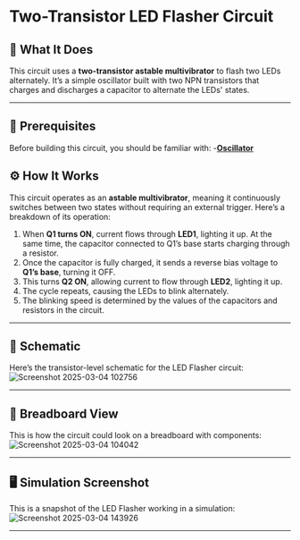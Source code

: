 # Two-Transistor LED Flasher Circuit

## 📝 What It Does

This circuit uses a **two-transistor astable multivibrator** to flash two LEDs alternately. It’s a simple oscillator built with two NPN transistors that charges and discharges a capacitor to alternate the LEDs' states.

---

## 📌 Prerequisites

Before building this circuit, you should be familiar with:
-**[Oscillator](../../BJT_Circuits/Oscillator** )**

## ⚙️ How It Works

This circuit operates as an **astable multivibrator**, meaning it continuously switches between two states without requiring an external trigger. Here’s a breakdown of its operation:

1. When **Q1 turns ON**, current flows through **LED1**, lighting it up. At the same time, the capacitor connected to Q1’s base starts charging through a resistor.
2. Once the capacitor is fully charged, it sends a reverse bias voltage to **Q1’s base**, turning it OFF.
3. This turns **Q2 ON**, allowing current to flow through **LED2**, lighting it up.
4. The cycle repeats, causing the LEDs to blink alternately.
5. The blinking speed is determined by the values of the capacitors and resistors in the circuit.

---

## 📐 Schematic

Here’s the transistor-level schematic for the LED Flasher circuit:
![Screenshot 2025-03-04 102756](https://github.com/user-attachments/assets/22bdbc74-cb2a-4258-9e98-3feb0083bacb)

---

## 🔌 Breadboard View

This is how the circuit could look on a breadboard with components:
![Screenshot 2025-03-04 104042](https://github.com/user-attachments/assets/903ae3e4-a922-41cf-908d-4d1139947716)

---

## 🖥️ Simulation Screenshot

This is a snapshot of the LED Flasher working in a simulation:
![Screenshot 2025-03-04 143926](https://github.com/user-attachments/assets/5e9cb8ef-9d3b-40c6-b3c0-6255fde00452)

---
